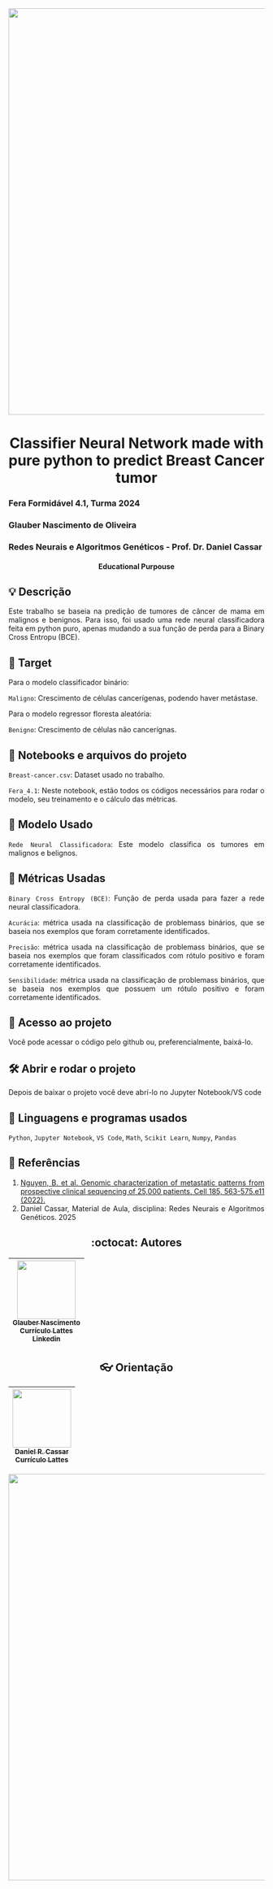 <div align="center">

<img loading="lazy" src="https://github.com/Glaubernaoli/PCD---GenomeIdentifier/assets/172425065/bcfc56a4-b124-4988-88b4-e860cb438f27" width=800>

</div>

<h1 align="center"> Classifier Neural Network made with pure python to predict Breast Cancer tumor </h1>

### Fera Formidável 4.1, Turma 2024
### Glauber Nascimento de Oliveira  
###  Redes Neurais e Algoritmos Genéticos -  Prof. Dr. Daniel Cassar

 <h4 align="center"> 
     Educational Purpouse
</h4>

<h2 align="left"> 💡 Descrição </h2>

<div align="justify">
Este trabalho se baseia na predição de tumores de câncer de mama em malignos e benignos. Para isso, foi usado uma rede neural classificadora feita em python puro, apenas mudando a sua função de perda para a Binary Cross Entropu (BCE).
</div>

<h2 align="left"> 🏹 Target </h2>

<div align="justify">

Para o modelo classificador binário:
 
`Maligno`: Crescimento de células cancerígenas, podendo haver metástase.

Para o modelo regressor floresta aleatória:

`Benigno`: Crescimento de células não cancerígnas.

</div>


<h2 align="left"> 📔 Notebooks e arquivos do projeto </h2>

<div align="justify">

`Breast-cancer.csv`: Dataset usado no trabalho.
 
`Fera_4.1`: Neste notebook, estão todos os códigos necessários para rodar o modelo, seu treinamento e o cálculo das métricas.

</div>

<h2 align="left"> 🤖 Modelo Usado </h2>

<div align="justify">

 `Rede Neural Classificadora`: Este modelo classifica os tumores em malignos e belignos. 

</div>

<h2 align="left"> 🧰 Métricas Usadas </h2>

<div align="justify">

`Binary Cross Entropy (BCE)`: Função de perda usada para fazer a rede neural classificadora.

`Acurácia`: métrica usada na classificação de problemass binários, que se baseia nos exemplos que foram corretamente identificados.

`Precisão`: métrica usada na classificação de problemass binários, que se baseia nos exemplos que foram classificados com rótulo positivo e foram corretamente identificados.

`Sensibilidade`: métrica usada na classificação de problemass binários, que se baseia nos exemplos que possuem um rótulo positivo e foram corretamente identificados.

</div>

<h2 align="left"> 📁 Acesso ao projeto </h2>

<div align="justify">

Você pode acessar o código pelo github ou, preferencialmente, baixá-lo.

</div>

<h2 align="left"> 🛠️ Abrir e rodar o projeto </h2>

<div align="justify">

Depois de baixar o projeto você deve abrí-lo no Jupyter Notebook/VS code

</div>

<h2 align="left"> 📓 Linguagens e programas usados </h2>

<div align="justify">

`Python`, `Jupyter Notebook`, `VS Code`, `Math`, `Scikit Learn`, `Numpy`, `Pandas` 

</div>

<h2 align="left"> 📖 Referências </h2>

<div align="justify">

1.  [Nguyen, B. et al. Genomic characterization of metastatic patterns from prospective clinical sequencing of 25,000 patients. Cell 185, 563-575.e11 (2022).](https://medium.com/ensina-ai/uma-explica%C3%A7%C3%A3o-visual-para-fun%C3%A7%C3%A3o-de-custo-binary-cross-entropy-ou-log-loss-eaee662c396c)
2.  Daniel Cassar, Material de Aula, disciplina: Redes Neurais e Algoritmos Genéticos. 2025


</div>

<h2 align="center"> :octocat:  Autores </h2>

<div align="center">
 
|  [<img loading="lazy" src="https://github.com/user-attachments/assets/0c4d1ac3-f05b-499f-8618-bfaf749b3504" width=115><br><sub>Glauber Nascimento</sub>](https://github.com/Glaubernaoli)<br> [<sub>Currículo Lattes</sub>](http://lattes.cnpq.br/0913262665776521)<br> [<sub>Linkedin</sub>](https://www.linkedin.com/in/glauber-naoli/) |
| :---: |

</div>

<h2 align="center"> 👓  Orientação </h2>

<div align="center">
 
| [<img loading="lazy" src="https://github.com/user-attachments/assets/463d4753-7fa4-4a42-aa54-409e4150bb51" width=115><br> <sub>Daniel R. Cassar </sub>](https://github.com/drcassar)<br> [<sub>Currículo Lattes</sub>](http://lattes.cnpq.br/1717397276752482) | 
| :---: | 

</div>

<div align="center">
 
<img loading="lazy" src="https://github.com/Glaubernaoli/PCD---GenomeIdentifier/assets/172425065/6c9216ea-0cdb-4dac-aac5-445d505b2804" width=800>

</div>

